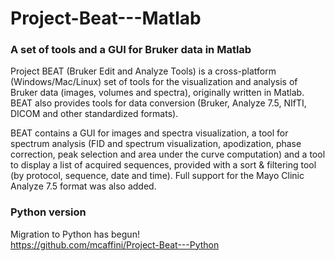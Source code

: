 # Project-Beat---Matlab
### A set of tools and a GUI for Bruker data in Matlab

Project BEAT (Bruker Edit and Analyze Tools) is a cross-platform (Windows/Mac/Linux) set of tools for the visualization and
analysis of Bruker data (images, volumes and spectra), originally written in Matlab.
BEAT also provides tools for data conversion (Bruker, Analyze 7.5, NIfTI, DICOM and other standardized formats).

BEAT contains a GUI for images and spectra visualization, a tool for spectrum analysis (FID and spectrum visualization,
apodization, phase correction, peak selection and area under the curve computation) and a tool to display a list of acquired
sequences, provided with a sort & filtering tool (by protocol, sequence, date and time).
Full support for the Mayo Clinic Analyze 7.5 format was also added.

### Python version
Migration to Python has begun!  
https://github.com/mcaffini/Project-Beat---Python
